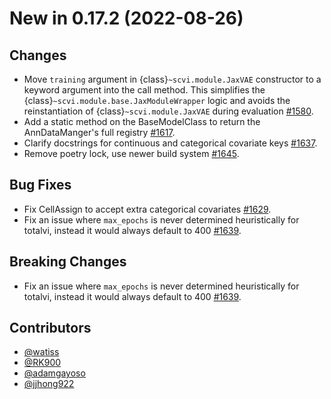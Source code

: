 # New in 0.17.2 (2022-08-26)

## Changes
- Move `training` argument in {class}`~scvi.module.JaxVAE` constructor to a keyword argument into the call method. This simplifies the {class}`~scvi.module.base.JaxModuleWrapper` logic and avoids the reinstantiation of {class}`~scvi.module.JaxVAE` during evaluation [#1580].
- Add a static method on the BaseModelClass to return the AnnDataManger's full registry [#1617].
- Clarify docstrings for continuous and categorical covariate keys [#1637].
- Remove poetry lock, use newer build system [#1645].

## Bug Fixes
- Fix CellAssign to accept extra categorical covariates [#1629].
- Fix an issue where `max_epochs` is never determined heuristically for totalvi, instead it would always default to 400 [#1639].

## Breaking Changes
- Fix an issue where `max_epochs` is never determined heuristically for totalvi, instead it would always default to 400 [#1639].

## Contributors

- [@watiss]
- [@RK900]
- [@adamgayoso]
- [@jjhong922]

[#1580]: https://github.com/scverse/scvi-tools/pull/1580
[#1617]: https://github.com/scverse/scvi-tools/pull/1617
[#1629]: https://github.com/scverse/scvi-tools/pull/1629
[#1637]: https://github.com/scverse/scvi-tools/pull/1637
[#1639]: https://github.com/scverse/scvi-tools/pull/1639
[#1645]: https://github.com/scverse/scvi-tools/pull/1645

[@watiss]: https://github.com/watiss
[@RK900]: https://github.com/RK900
[@adamgayoso]: https://github.com/adamgayoso
[@jjhong922]: https://github.com/jjhong922